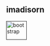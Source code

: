 ## imadisorn

<a href="" target="_blank" rel="noreferrer"> <img src="https://drive.usercontent.google.com/download?id=1kisFQifj1-cn6SovAMKOYyZ-HJdxWqxe&authuser=0" alt="bootstrap" width="55" height="50"/> </a>
